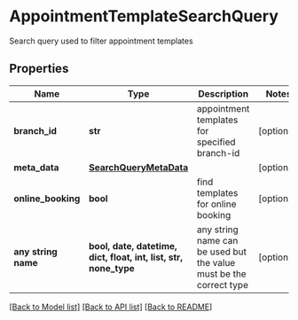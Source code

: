 # AppointmentTemplateSearchQuery

Search query used to filter appointment templates

## Properties
Name | Type | Description | Notes
------------ | ------------- | ------------- | -------------
**branch_id** | **str** | appointment templates for specified branch-id | [optional] 
**meta_data** | [**SearchQueryMetaData**](SearchQueryMetaData.md) |  | [optional] 
**online_booking** | **bool** | find templates for online booking | [optional] 
**any string name** | **bool, date, datetime, dict, float, int, list, str, none_type** | any string name can be used but the value must be the correct type | [optional]

[[Back to Model list]](../README.md#documentation-for-models) [[Back to API list]](../README.md#documentation-for-api-endpoints) [[Back to README]](../README.md)


